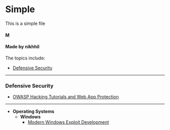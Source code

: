 # Simple
This is a simple file


#### M

#### Made by nikhhil

The topics include:

- [Defensive Security](#defensive-security)

----------

### Defensive Security
- [OWASP Hacking Tutorials and Web App Protection](https://www.owasp.org/images/d/d0/Web_Services_Hacking_and_Hardening.pdf)

----------

- **Operating Systems**
  - **Windows**
     - [Modern Windows Exploit Development](https://userscloud.com/9ifscj08wllu)